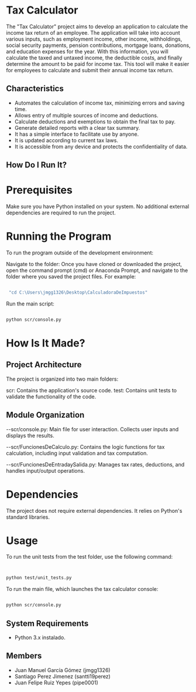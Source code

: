 # Tax Calculator
The "Tax Calculator" project aims to develop an application to calculate the income tax return of an employee. The application will take into account various inputs, such as employment income, other income, withholdings, social security payments, pension contributions, mortgage loans, donations, and education expenses for the year. With this information, you will calculate the taxed and untaxed income, the deductible costs, and finally determine the amount to be paid for income tax. This tool will make it easier for employees to calculate and submit their annual income tax return.

## Characteristics

- Automates the calculation of income tax, minimizing errors and saving time.
- Allows entry of multiple sources of income and deductions.
- Calculate deductions and exemptions to obtain the final tax to pay.
- Generate detailed reports with a clear tax summary.
- It has a simple interface to facilitate use by anyone.
- It is updated according to current tax laws.
- It is accessible from any device and protects the confidentiality of data.

 ## How Do I Run It?
 # Prerequisites
Make sure you have Python installed on your system. No additional external dependencies are required to run the project.

 # Running the Program
To run the program outside of the development environment:

Navigate to the folder: Once you have cloned or downloaded the project, open the command prompt (cmd) or Anaconda Prompt, and navigate to the folder where you saved the project files. For example:

```bash

 "cd C:\Users\jmgg1326\Desktop\CalculadoraDeImpuestos"

````


Run the main script:

```bash

python scr/console.py

```

# How Is It Made?
 ## Project Architecture
The project is organized into two main folders:

scr: Contains the application's source code.
test: Contains unit tests to validate the functionality of the code.

## Module Organization
--scr/console.py: Main file for user interaction. Collects user inputs and displays the results.


--scr/FuncionesDeCalculo.py: Contains the logic functions for tax calculation, including input validation and tax computation.


--scr/FuncionesDeEntradaySalida.py: Manages tax rates, deductions, and handles input/output operations.
# Dependencies
The project does not require external dependencies. It relies on Python's standard libraries.

# Usage
To run the unit tests from the test folder, use the following command:

```bash


python test/unit_tests.py

```

To run the main file, which launches the tax calculator console:

```bash

python scr/console.py

```

## System Requirements

- Python 3.x instalado.

## Members

- Juan Manuel García Gómez (jmgg1326)
- Santiago Perez Jimenez (santti19perez)
- Juan Felipe Ruiz Yepes (pipe0001)

